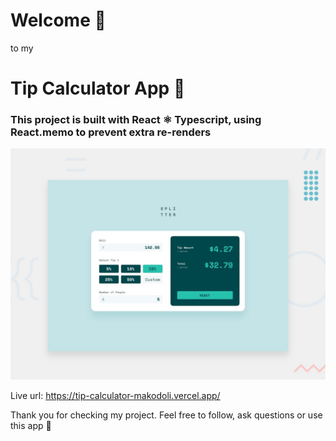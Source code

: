 # Welcome 👋

to my

# Tip Calculator App 📱

### This project is built with React ⚛ Typescript, using React.memo to prevent extra re-renders

![previw](/desktop-preview.jpg)

Live url: https://tip-calculator-makodoli.vercel.app/

Thank you for checking my project. Feel free to follow, ask questions or use this app 🍴
